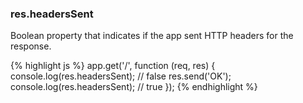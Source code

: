 <!---
 Copyright (c) 2016 StrongLoop, IBM, and Express Contributors
 License: MIT
-->

<h3 id='res.headersSent'>res.headersSent</h3>

Boolean property that indicates if the app sent HTTP headers for the response.

{% highlight js %}
app.get('/', function (req, res) {
  console.log(res.headersSent); // false
  res.send('OK');
  console.log(res.headersSent); // true
});
{% endhighlight %}
